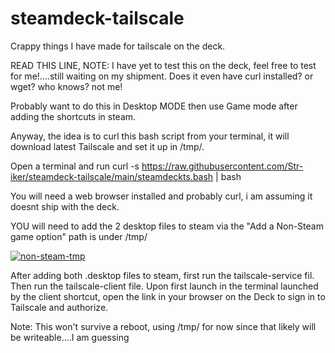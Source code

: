 # steamdeck-tailscale

Crappy things I have made for tailscale on the deck.

READ THIS LINE, NOTE: I have yet to test this on the deck, feel free to test for me!....still waiting on my shipment. Does it even have curl installed? or wget? who knows? not me!

Probably want to do this in Desktop MODE then use Game mode after adding the shortcuts in steam.

Anyway, the idea is to curl this bash script from your terminal, it will download latest Tailscale and set it up in /tmp/.

Open a terminal and run curl -s https://raw.githubusercontent.com/Str-iker/steamdeck-tailscale/main/steamdeckts.bash | bash

You will need a web browser installed and probably curl, i am assuming it doesnt ship with the deck.

YOU will need to add the 2 desktop files to steam via the "Add a Non-Steam game option" path is under /tmp/

<a href="https://imgbb.com/"><img src="https://i.ibb.co/Pj0RTtn/non-steam-tmp.png" alt="non-steam-tmp" border="0"></a>

After adding both .desktop files to steam, first run the tailscale-service fil. Then run the tailscale-client file. Upon first launch in the terminal launched by the client shortcut, open the link in your browser on the Deck to sign in to Tailscale and authorize.

Note: This won't survive a reboot, using /tmp/ for now since that likely will be writeable....I am guessing